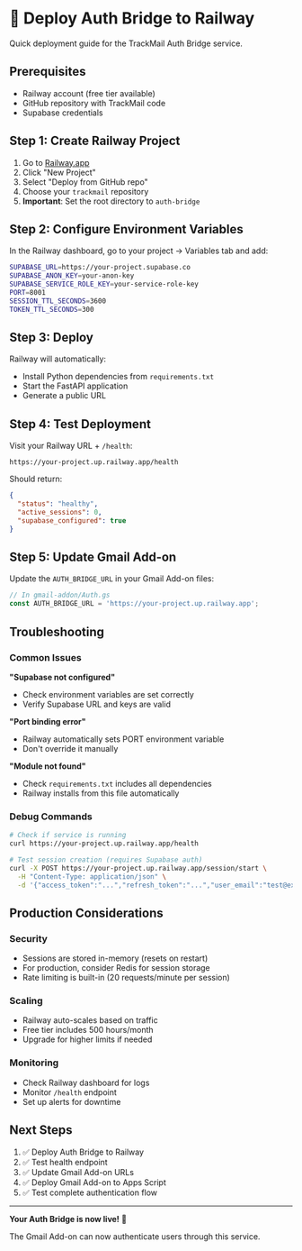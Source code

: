 # 🚀 Deploy Auth Bridge to Railway

Quick deployment guide for the TrackMail Auth Bridge service.

## Prerequisites

- Railway account (free tier available)
- GitHub repository with TrackMail code
- Supabase credentials

## Step 1: Create Railway Project

1. Go to [Railway.app](https://railway.app)
2. Click "New Project"
3. Select "Deploy from GitHub repo"
4. Choose your `trackmail` repository
5. **Important**: Set the root directory to `auth-bridge`

## Step 2: Configure Environment Variables

In the Railway dashboard, go to your project → Variables tab and add:

```bash
SUPABASE_URL=https://your-project.supabase.co
SUPABASE_ANON_KEY=your-anon-key
SUPABASE_SERVICE_ROLE_KEY=your-service-role-key
PORT=8001
SESSION_TTL_SECONDS=3600
TOKEN_TTL_SECONDS=300
```

## Step 3: Deploy

Railway will automatically:
- Install Python dependencies from `requirements.txt`
- Start the FastAPI application
- Generate a public URL

## Step 4: Test Deployment

Visit your Railway URL + `/health`:
```
https://your-project.up.railway.app/health
```

Should return:
```json
{
  "status": "healthy",
  "active_sessions": 0,
  "supabase_configured": true
}
```

## Step 5: Update Gmail Add-on

Update the `AUTH_BRIDGE_URL` in your Gmail Add-on files:

```javascript
// In gmail-addon/Auth.gs
const AUTH_BRIDGE_URL = 'https://your-project.up.railway.app';
```

## Troubleshooting

### Common Issues

**"Supabase not configured"**
- Check environment variables are set correctly
- Verify Supabase URL and keys are valid

**"Port binding error"**
- Railway automatically sets PORT environment variable
- Don't override it manually

**"Module not found"**
- Check `requirements.txt` includes all dependencies
- Railway installs from this file automatically

### Debug Commands

```bash
# Check if service is running
curl https://your-project.up.railway.app/health

# Test session creation (requires Supabase auth)
curl -X POST https://your-project.up.railway.app/session/start \
  -H "Content-Type: application/json" \
  -d '{"access_token":"...","refresh_token":"...","user_email":"test@example.com","user_id":"123"}'
```

## Production Considerations

### Security
- Sessions are stored in-memory (resets on restart)
- For production, consider Redis for session storage
- Rate limiting is built-in (20 requests/minute per session)

### Scaling
- Railway auto-scales based on traffic
- Free tier includes 500 hours/month
- Upgrade for higher limits if needed

### Monitoring
- Check Railway dashboard for logs
- Monitor `/health` endpoint
- Set up alerts for downtime

## Next Steps

1. ✅ Deploy Auth Bridge to Railway
2. ✅ Test health endpoint
3. ✅ Update Gmail Add-on URLs
4. ✅ Deploy Gmail Add-on to Apps Script
5. ✅ Test complete authentication flow

---

**Your Auth Bridge is now live!** 🚀

The Gmail Add-on can now authenticate users through this service.